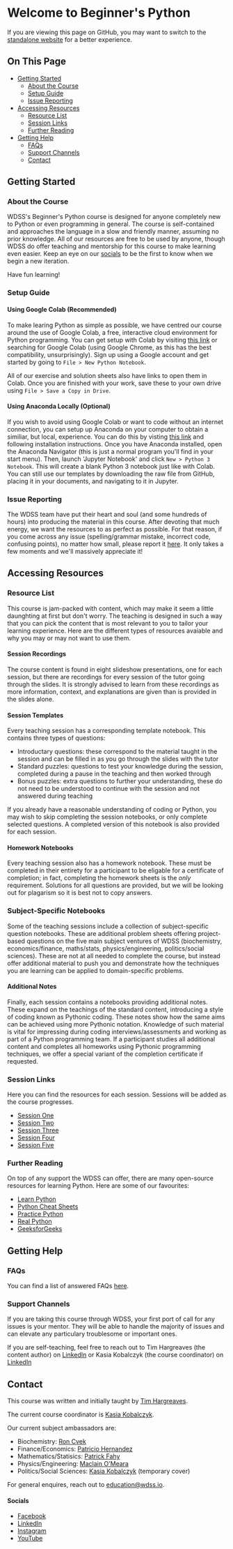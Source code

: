 # Welcome to Beginner's Python

If you are viewing this page on GitHub, you may want to switch to the [standalone website](https://education.wdss.io/beginners-python) for a better experience.

## On This Page

- [Getting Started](#getting-started)
  - [About the Course](#about-the-course)
  - [Setup Guide](#setup-guide)
  - [Issue Reporting](#issue-reporting)
- [Accessing Resources](#accessing-resources)
  - [Resource List](#resource-list)
  - [Session Links](#session-links)
  - [Further Reading](#further-readinng)
- [Getting Help](#getting-help)
  - [FAQs](#faqs)
  - [Support Channels](#support-channels)
  - [Contact](#contact)

## Getting Started

### About the Course

WDSS's Beginner's Python course is designed for anyone completely new to Python or even programming in general. The course is self-contained and approaches the language in a slow and friendly manner, assuming no prior knowledge. All of our resources are free to be used by anyone, though WDSS do offer teaching and mentorship for this course to make learning even easier. Keep an eye on our [socials](#socials) to be the first to know when we begin a new iteration.

Have fun learning!

### Setup Guide

#### Using Google Colab (Recommended)

To make learing Python as simple as possible, we have centred our course around the use of Google Colab, a free, interactive cloud environment for Python programming. You can get setup with Colab by visiting [this link](https://colab.research.google.com/) or searching for Google Colab (using Google Chrome, as this has the best compatibility, unsurprisingly). Sign up using a Google account and get started by going to `File > New Python Notebook`. 

All of our exercise and solution sheets also have links to open them in Colab. Once you are finished with your work, save these to your own drive using `File > Save a Copy in Drive`.

#### Using Anaconda Locally (Optional)

If you wish to avoid using Google Colab or want to code without an internet connection, you can setup up Anaconda on your computer to obtain a similiar, but local, experience. You can do this by visting [this link](https://www.anaconda.com/distribution/) and following installation instructions. Once you have Anaconda installed, open the Anaconda Navigator (this is just a normal program you'll find in your start menu). Then, launch 'Jupyter Notebook' and click `New > Python 3 Notebook`. This will create a blank Python 3 notebook just like with Colab. You can still use our templates by downloading the raw file from GitHub, placing it in your documents, and navigating to it in Jupyter.

### Issue Reporting

The WDSS team have put their heart and soul (and some hundreds of hours) into producing the material in this course. After devoting that much energy, we want the resources to as perfect as possible. For that reason, if you come across any issue (spelling/grammar mistake, incorrect code, confusing points), no matter how small, please report it [here](https://github.com/warwickdatasciencesociety/beginners-python/issues). It only takes a few moments and we'll massively appreciate it!

## Accessing Resources

### Resource List

This course is jam-packed with content, which may make it seem a little daunghting at first but don't worry. The teaching is designed in such a way that you can pick the content that is most relevant to you to tailor your learning experience. Here are the different types of resources avaiable and why you may or may not want to use them.

#### Session Recordings

The course content is found in eight slideshow presentations, one for each session, but there are recordings for every session of the tutor going through the slides. It is strongly advised to learn from these recordings as more information, context, and explanations are given than is provided in the slides alone.

#### Session Templates

Every teaching session has a corresponding template notebook. This contains three types of questions:

- Introductary questions: these correspond to the material taught in the session and can be filled in as you go through the slides with the tutor
- Standard puzzles: questions to test your knowledge during the session, completed during a pause in the teaching and then worked through
- Bonus puzzles: extra questions to further your understanding, these do not need to be understood to continue with the session and not answered during teaching

If you already have a reasonable understanding of coding or Python, you may wish to skip completing the session notebooks, or only complete selected questions. A completed version of this notebook is also provided for each session.

#### Homework Notebooks

Every teaching session also has a homework notebook. These must be completed in their entirety for a participant to be eligable for a certificate of completion; in fact, completing the homework sheets is the _only_ requirement. Solutions for all questions are provided, but we will be looking out for plagarism so it is best not to copy answers.

### Subject-Specific Notebooks

Some of the teaching sessions include a collection of subject-specific question notebooks. These are additional problem sheets offering project-based questions on the five main subject ventures of WDSS (biochemistry, economics/finance, maths/stats, physics/engineering, politics/social sciences). These are not at all needed to complete the course, but instead offer additional material to push you and demonstrate how the techniques you are learning can be applied to domain-specific problems.

#### Additional Notes

Finally, each session contains a notebooks providing additional notes. These expand on the teachings of the standard content, introducing a style of coding known as Pythonic coding. These notes show how the same aims can be achieved using more Pythonic notation. Knowledge of such material is vital for impressing during coding interviews/assessments and working as part of a Python programming team. If a participant studies all additional content and completes all homeworks using Pythonic programming techniques, we offer a special variant of the completion certificate if requested.

### Session Links

Here you can find the resources for each session. Sessions will be added as the course progresses.

* [Session One](session-one)
* [Session Two](session-two)
* [Session Three](session-three)
* [Session Four](session-four)
* [Session Five](session-five)

### Further Reading

On top of any support the WDSS can offer, there are many open-source resources for learning Python. Here are some of our favourites:

* [Learn Python](https://www.learnpython.org/)
* [Python Cheat Sheets](https://ehmatthes.github.io/pcc/cheatsheets/README.html)
* [Practice Python](https://www.practicepython.org/)
* [Real Python](https://realpython.com/start-here/)
* [GeeksforGeeks](https://www.geeksforgeeks.org/python-programming-language/)

## Getting Help

### FAQs

You can find a list of answered FAQs [here](faqs).

### Support Channels

If you are taking this course through WDSS, your first port of call for any issues is your mentor. They will be able to handle the majority of issues and can elevate any particulary troublesome or important ones.

If you are self-teaching, feel free to reach out to Tim Hargreaves (the content author) on [LinkedIn](https://www.linkedin.com/in/tim-hargreaves/) or Kasia Kobalczyk (the course coordinator) on [LinkedIn](https://www.linkedin.com/in/katarzyna-kobalczyk/)

## Contact

This course was written and initially taught by [Tim Hargreaves](https://www.linkedin.com/in/tim-hargreaves/). 

The current course coordinator is [Kasia Kobalczyk](https://www.linkedin.com/in/katarzyna-kobalczyk/). 

Our current subject ambassadors are:
- Biochemistry: [Ron Cvek](https://www.linkedin.com/in/ronaldcvek/)
- Finance/Economics: [Patricio Hernandez](https://www.linkedin.com/in/patriciohdzs/)
- Mathematics/Statisics: [Patrick Fahy](https://www.linkedin.com/in/patrick-fahy-686689174/)
- Physics/Engineering: [Maclain O'Meara](https://www.linkedin.com/in/maclain-o-meara-63a954197/)
- Politics/Social Sciences: [Kasia Kobalczyk](https://www.linkedin.com/in/katarzyna-kobalczyk/) (temporary cover)

For general enquires, reach out to [education@wdss.io](mailto:education@wdss.io).

#### Socials

* [Facebook](https://rebrand.ly/wdss-facebook)
* [LinkedIn](https://rebrand.ly/wdss-linkedin)
* [Instagram](https://rebrand.ly/wdss-instagram)
* [YouTube](https://rebrand.ly/wdss-youtube)

